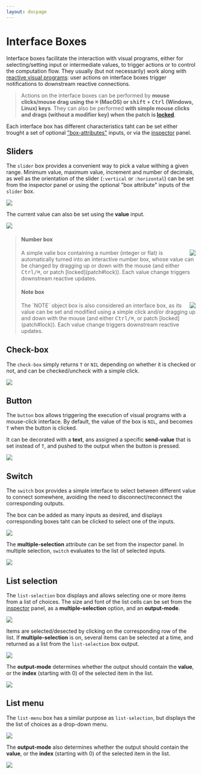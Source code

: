 ```yaml
---
layout: docpage
---
```


# Interface Boxes

Interface boxes facilitate the interaction with visual programs, either for selecting/setting input or intermediate values, to trigger actions or to control the computation flow.
They usually (but not necessarily) work along with [reactive visual programs](reactive): user actions on interface boxes trigger notifications to downstream reactive connections.

> Actions on the interface boxes can be performed by **mouse clicks/mouse drag using the <kbd>⌘</kbd> (MacOS) or <kbd>shift</kbd> + <kbd>Ctrl</kbd> (Windows, Linux) keys**.
> They can also be performed **with simple mouse clicks and drags (without a modifier key) when the patch is [locked](patch#lock)**.

Each interface box has different characteristics taht can be set either trought a set of optional ["box-attributes"](objects#box-attributes) inputs, or via the [inspector](inspector) panel.


## Sliders

The `slider` box provides a convenient way to pick a value withing a given range. 
Minimum value, maximum value, increment and number of decimals, as well as the orientation of the slider (`:vertical` or `:horizontal`) can be set from the inspector panel or using the optional "box attribute" inputs of the `slider` box. 

<img src="interface-boxes_img/slider.png">

The current value can also be set using the **value** input.

<img src="interface-boxes_img/slider-set-value.png">


> #### Number box
> <img src="interface-boxes_img/value-box.png" align="right">
> A simple valie box containing a number (integer or flat) is automatically turned into an interactive number box, whose value can be changed by dragging up or down with the mouse (and either <kbd>Ctrl/⌘</kbd>, or patch [locked](patch#lock)).
> Each value change triggers downstream reactive updates.
>
> #### Note box
> <img src="interface-boxes_img/note-box.png" align="right">
> The `NOTE` object box is also considered an interface box, as its value can be set and modified using a simple click and/or dragging up and down with the mouse (and either <kbd>Ctrl/⌘</kbd>, or patch [locked](patch#lock)). 
> Each value change triggers downstream reactive updates.


## Check-box

The `check-box` simply returns `T` or `NIL` depending on whether it is checked or not, and can be checked/uncheck with a simple click. 

<img src="interface-boxes_img/check-box.png">


## Button

The `button` box allows triggering the execution of visual programs with a mouse-click interface.
By default, the value of the box is `NIL`, and becomes `T` when the button is clicked.

It can be decorated with a **text**, ans assigned a specific **send-value** that is set instead of `T`, and pushed to the output when the button is pressed. 

<img src="interface-boxes_img/button.png">


## Switch

The `switch` box provides a simple interface to select between different value to connect somewhere, avoiding the need to disconnect/reconnect the corresponding outputs.

The box can be added as many inputs as desired, and displays corresponding boxes taht can be clicked to select one of the inputs.

<img src="interface-boxes_img/switch.png">

The **multiple-selection** attribute can be set from the inspector panel. In multiple selection, `switch` evaluates to the list of selected inputs.

<img src="interface-boxes_img/switch-multi.png">


## List selection

The `list-selection` box displays and allows selecting one or more items from a list of choices.
The size and font of the list cells can be set from the [inspector](inspector) panel, as a **multiple-selection** option, and an **output-mode**.  

<img src="interface-boxes_img/list-selection.png">

Items are selected/desected by clicking on the corresponding row of the list.
If **multiple-selection** is on, several items can be selected at a time, and returned as a list from the `list-selection` box output.

<img src="interface-boxes_img/list-selection-multi.png">

The **output-mode** determines whether the output should contain the **value**, or the **index** (starting with 0) of the selected item in the list. 

<img src="interface-boxes_img/list-selection-index.png">


## List menu

The `list-menu` box has a similar purpose as `list-selection`, but displays the the list of choices as a drop-down menu.  

<img src="interface-boxes_img/list-menu.png">

The **output-mode** also determines whether the output should contain the **value**, or the **index** (starting with 0) of the selected item in the list. 

<img src="interface-boxes_img/list-menu-index.png">

